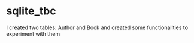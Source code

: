 # sqlite_tbc
I created two tables: Author and Book and created some functionalities to experiment with them
